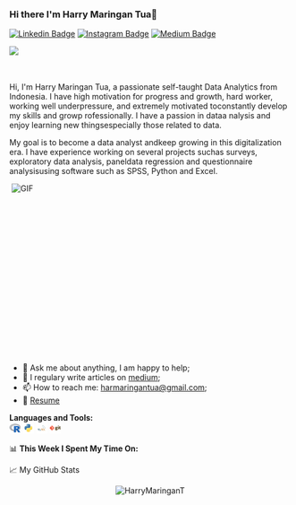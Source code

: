 ### Hi there I'm Harry Maringan Tua👋
[![Linkedin Badge](https://img.shields.io/badge/-LinkedIn-0e76a8?style=flat-square&logo=Linkedin&logoColor=white)](www.linkedin.com/in/harrymaringantua)
[![Instagram Badge](https://img.shields.io/badge/-Instagram-e4405f?style=flat-square&logo=Instagram&logoColor=white)](https://instagram.com/harsimamora/)
[![Medium Badge](https://img.shields.io/badge/medium-%2312100E.svg?&style=for-square&logo=medium&logoColor=white)](https://simamoraharry8.medium.com/)

![](https://visitor-badge.glitch.me/badge?page_id=HarryMaringanT.HarryMaringanT)

<br />

Hi, I'm Harry Maringan Tua, a passionate self-taught Data Analytics from Indonesia. I have high motivation for progress and growth, hard worker, working well underpressure, and extremely motivated toconstantly develop my skills and growp rofessionally. I have a passion in dataa nalysis and enjoy learning new thingsespecially those related to data.

My goal is to become a data analyst andkeep growing in this digitalization era. I have experience working on several projects suchas surveys, exploratory data analysis, paneldata regression and questionnaire analysisusing software such as SPSS, Python and Excel.

  <img align="right" alt="GIF" src="https://github.com/abhisheknaiidu/abhisheknaiidu/blob/master/code.gif?raw=true" width="500" height="320" />
  
- 💬 Ask me about anything, I am happy to help;
- 📝 I regulary write articles on [medium](https://simamoraharry8.medium.com);
- 📫 How to reach me: harmaringantua@gmail.com;
- 📝 [Resume](https://drive.google.com/file/d/1CsJD54l7bF-aYgHeiPIJicv5V31G3kLh/view)

**Languages and Tools:**  
<code><img height="20" src="https://raw.githubusercontent.com/github/explore/80688e429a7d4ef2fca1e82350fe8e3517d3494d/topics/R/R.png"></code>
<code><img height="20" src="https://raw.githubusercontent.com/github/explore/80688e429a7d4ef2fca1e82350fe8e3517d3494d/topics/python/python.png"></code>
<code><img height="20" src="https://raw.githubusercontent.com/github/explore/80688e429a7d4ef2fca1e82350fe8e3517d3494d/topics/mysql/mysql.png"></code>
<code><img height="20" src="https://raw.githubusercontent.com/github/explore/80688e429a7d4ef2fca1e82350fe8e3517d3494d/topics/git/git.png"></code>

📊 **This Week I Spent My Time On:**
<!--START_SECTION:waka-->
<!--END_SECTION:waka-->

📈 My GitHub Stats

<p align="center"> <img src="https://github-readme-stats.vercel.app/api?username=HarryMaringanT&show_icons=true&theme=gotham" alt="HarryMaringanT" />
